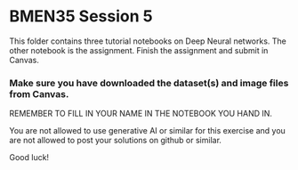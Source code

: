 # BMEN35 Session 5

This folder contains three tutorial notebooks on Deep Neural networks. The other notebook is the assignment. Finish the assignment and submit in Canvas.

### Make sure you have downloaded the dataset(s) and image files from Canvas.

REMEMBER TO FILL IN YOUR NAME IN THE NOTEBOOK YOU HAND IN.

You are not allowed to use generative AI or similar for this exercise and you are not allowed to post your solutions on github or similar.

Good luck!
